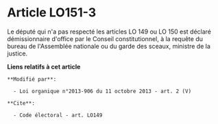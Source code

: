 # Article LO151-3

Le député qui n'a pas respecté les articles LO 149 ou LO 150 est déclaré démissionnaire d'office par le Conseil
constitutionnel, à la requête du bureau de l'Assemblée nationale ou du garde des sceaux, ministre de la justice.

**Liens relatifs à cet article**

	**Modifié par**:

	  - Loi organique n°2013-906 du 11 octobre 2013 - art. 2 (V)

	**Cite**:

	  - Code électoral - art. LO149
